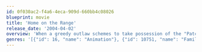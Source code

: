 ```yaml
---
id: 0f030ac2-f4a6-4eca-909d-660bb4c08026
blueprint: movie
title: 'Home on the Range'
release_date: '2004-04-02'
overview: 'When a greedy outlaw schemes to take possession of the "Patch Of Heaven" dairy farm, three determined cows, a karate-kicking stallion and a colorful corral of critters join forces to save their home. The stakes are sky-high as this unlikely animal alliance risk their hides and match wits with a mysterious band of bad guys.'
genres: '[{"id": 16, "name": "Animation"}, {"id": 10751, "name": "Family"}]'
---
```

